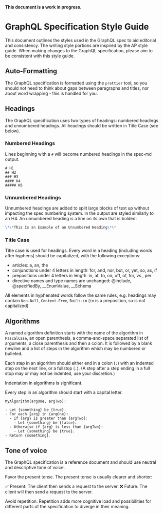 **This document is a work in progress.**

# GraphQL Specification Style Guide

This document outlines the styles used in the GraphQL spec to aid editorial and
consistency. The writing style portions are inspired by the AP style guide. When
making changes to the GraphQL specification, please aim to be consistent with
this style guide.

## Auto-Formatting

The GraphQL specification is formatted using the `prettier` tool, so you should
not need to think about gaps between paragraphs and titles, nor about word
wrapping - this is handled for you.

## Headings

The GraphQL specification uses two types of headings: numbered headings and
unnumbered headings. All headings should be written in Title Case (see below).

### Numbered Headings

Lines beginning with a `#` will become numbered headings in the spec-md output.

```
# H1
## H2
### H3
#### H4
##### H5
```

### Unnumbered Headings

Unnumbered headings are added to split large blocks of text up without impacting
the spec numbering system. In the output are styled similarly to an H4. An
unnumbered heading is a line on its own that is bolded:

```md
\*\*This Is an Example of an Unnumbered Heading\*\*
```

### Title Case

Title case is used for headings. Every word in a heading (including words after
hyphens) should be capitalized, with the following exceptions:

- articles: a, an, the
- conjunctions under 4 letters in length: for, and, nor, but, or, yet, so, as,
  if
- prepositions under 4 letters in length: in, at, to, on, off, of, for, vs., per
- directive names and type names are unchanged: @include, @specifiedBy,
  \_\_EnumValue, \_\_Schema

All elements in hyphenated words follow the same rules, e.g. headings may
contain `Non-Null`, `Context-Free`, `Built-in` (`in` is a preposition, so is not
capitalized).

## Algorithms

A named algorithm definition starts with the name of the algorithm in
`PascalCase`, an open parenthesis, a comma-and-space separated list of
arguments, a close parenthesis and then a colon. It is followed by a blank
newline and a list of steps in the algorithm which may be numbered or bulleted.

Each step in an algorithm should either end in a colon (`:`) with an indented
step on the next line, or a fullstop (`.`). (A step after a step ending in a
full stop may or may not be indented, use your discretion.)

Indentation in algorithms is significant.

Every step in an algorithm should start with a capital letter.

```
MyAlgorithm(argOne, argTwo):

- Let {something} be {true}.
- For each {arg} in {argOne}:
  - If {arg} is greater than {argTwo}:
    - Let {something} be {false}.
  - Otherwise if {arg} is less than {argTwo}:
    - Let {something} be {true}.
- Return {something}.
```

## Tone of voice

The GraphQL specification is a reference document and should use neutral and
descriptive tone of voice.

Favor the present tense. The present tense is usually clearer and shorter:

✅ Present: The client then sends a request to the server.
❌ Future: The client will then send a request to the server.

Avoid repetition. Repetition adds more cognitive load and possibilities for different
parts of the specification to diverge in their meaning.
